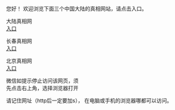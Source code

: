 
   您好！ 欢迎浏览下面三个中国大陆的真相网站，请点击入口。 <br/>






   大陆真相网<br/>
<a href="https://is.gd/qKjYIV" id="dlLink" rel="nofollow">入口</a>

   长春真相网<br/>
<a href="https://is.gd/TiOByG" id="ccLink" rel="nofollow">入口</a>


   北京真相网<br/>
<a href="https://is.gd/jtyvOz" id="bjLink" rel="nofollow">入口</a>



   微信如提示停止访问该网页，须<br/>
   先点击右上角，选择浏览器打开<br/>

   请记住网址（http后一定要加s）， 在电脑或手机的浏览器哪都可以访问。
